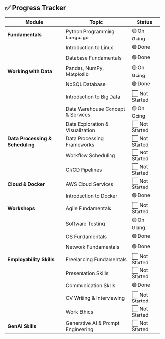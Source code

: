 ## ✅ Progress Tracker

| Module                            | Topic                                 | Status          |
|-----------------------------------|---------------------------------------|-----------------|
| **Fundamentals**                  | Python Programming Language           | 🟡 On Going     |
|                                   | Introduction to Linux                 | 🟢 Done         |
|                                   | Database Fundamentals                 | 🟢 Done         |
| **Working with Data**             | Pandas, NumPy, Matplotlib             | 🟡 On Going     |
|                                   | NoSQL Database                        | 🟢 Done         |
|                                   | Introduction to Big Data              | ⬜ Not Started  |
|                                   | Data Warehouse Concept & Services     | 🟡 On Going     |
|                                   | Data Exploration & Visualization      | ⬜ Not Started  |
| **Data Processing & Scheduling**  | Data Processing Frameworks            | ⬜ Not Started  |
|                                   | Workflow Scheduling                   | ⬜ Not Started  |
|                                   | CI/CD Pipelines                       | ⬜ Not Started  |
| **Cloud & Docker**                | AWS Cloud Services                    | ⬜ Not Started  |
|                                   | Introduction to Docker                | 🟢 Done         |
| **Workshops**                     | Agile Fundamentals                    | ⬜ Not Started  |
|                                   | Software Testing                      | 🟡 On Going     |
|                                   | OS Fundamentals                       | 🟢 Done         |
|                                   | Network Fundamentals                  | 🟢 Done         |
| **Employability Skills**          | Freelancing Fundamentals              | ⬜ Not Started  |
|                                   | Presentation Skills                   | ⬜ Not Started  |
|                                   | Communication Skills                  | 🟢 Done         |
|                                   | CV Writing & Interviewing             | ⬜ Not Started  |
|                                   | Work Ethics                           | ⬜ Not Started  |
| **GenAI Skills**                  | Generative AI & Prompt Engineering    | ⬜ Not Started  | 
